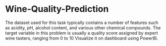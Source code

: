 # Wine-Quality-Prediction
 The dataset used for this task typically contains a number of features such as acidity, pH, alcohol content, and various other chemical compounds. The target variable in this problem is usually a quality score assigned by expert wine tasters, ranging from 0 to 10 Visualize it on dashboard using PowerBi.
